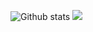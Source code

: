 ![Github stats](https://github-readme-stats.vercel.app/api?username=ayushambar&count_private=true&theme=radical&show_icons=true&card_width=20)
<img src="https://github-readme-stats.vercel.app/api/top-langs/?username=ayushambar&theme=radical" />

